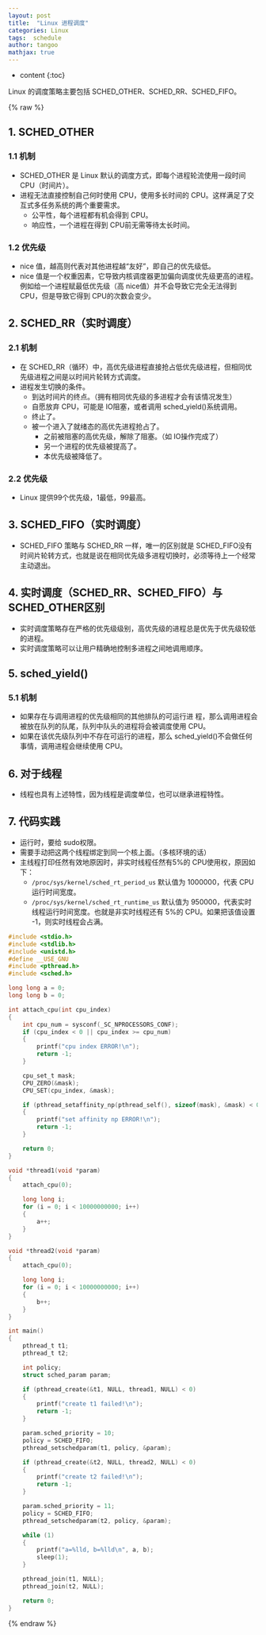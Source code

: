 ```yaml
---
layout: post
title:  "Linux 进程调度"
categories: Linux 
tags:  schedule
author: tangoo
mathjax: true
---
```


* content
{:toc}

Linux 的调度策略主要包括 SCHED_OTHER、SCHED_RR、SCHED_FIFO。





{% raw %}

## 1. SCHED_OTHER
### 1.1 机制

* SCHED_OTHER 是 Linux 默认的调度方式，即每个进程轮流使用一段时间 CPU（时间片）。
* 进程无法直接控制自己何时使用 CPU，使用多长时间的 CPU。这样满足了交互式多任务系统的两个重要需求。
  * 公平性，每个进程都有机会得到 CPU。
  * 响应性，一个进程在得到 CPU前无需等待太长时间。

### 1.2 优先级

* nice 值，越高则代表对其他进程越“友好”，即自己的优先级低。
* nice 值是一个权重因素，它导致内核调度器更加偏向调度优先级更高的进程。例如给一个进程赋最低优先级（高 nice值）并不会导致它完全无法得到 CPU，但是导致它得到 CPU的次数会变少。

## 2. SCHED_RR（实时调度）
### 2.1 机制

* 在 SCHED_RR（循环）中，高优先级进程直接抢占低优先级进程，但相同优先级进程之间是以时间片轮转方式调度。 
* 进程发生切换的条件。
  * 到达时间片的终点。（拥有相同优先级的多进程才会有该情况发生）
  * 自愿放弃 CPU，可能是 IO阻塞，或者调用 sched_yield()系统调用。
  * 终止了。
  * 被一个进入了就绪态的高优先进程抢占了。
    * 之前被阻塞的高优先级，解除了阻塞。（如 IO操作完成了）
    * 另一个进程的优先级被提高了。
    * 本优先级被降低了。

### 2.2 优先级

* Linux 提供99个优先级，1最低，99最高。

## 3. SCHED_FIFO（实时调度）
* SCHED_FIFO 策略与 SCHED_RR 一样，唯一的区别就是 SCHED_FIFO没有时间片轮转方式，也就是说在相同优先级多进程切换时，必须等待上一个经常主动退出。

## 4. 实时调度（SCHED_RR、SCHED_FIFO）与 SCHED_OTHER区别
* 实时调度策略存在严格的优先级级别，高优先级的进程总是优先于优先级较低的进程。
* 实时调度策略可以让用户精确地控制多进程之间地调用顺序。

## 5. sched_yield() 
### 5.1 机制

* 如果存在与调用进程的优先级相同的其他排队的可运行进 程，那么调用进程会被放在队列的队尾，队列中队头的进程将会被调度使用 CPU。
* 如果在该优先级队列中不存在可运行的进程，那么 sched_yield()不会做任何事情，调用进程会继续使用 CPU。

## 6. 对于线程

* 线程也具有上述特性，因为线程是调度单位，也可以继承进程特性。

## 7. 代码实践
* 运行时，要给 sudo权限。
* 需要手动把这两个线程绑定到同一个核上面。（多核环境的话）
* 主线程打印任然有效地原因时，非实时线程任然有5%的 CPU使用权，原因如下：
  * `/proc/sys/kernel/sched_rt_period_us` 默认值为 1000000，代表 CPU运行时间宽度。
  * `/proc/sys/kernel/sched_rt_runtime_us` 默认值为 950000，代表实时线程运行时间宽度。也就是非实时线程还有 5%的 CPU。如果把该值设置 -1，则实时线程会占满。 

``` c
#include <stdio.h>
#include <stdlib.h>
#include <unistd.h>
#define __USE_GNU
#include <pthread.h>
#include <sched.h>

long long a = 0;
long long b = 0;

int attach_cpu(int cpu_index)
{
    int cpu_num = sysconf(_SC_NPROCESSORS_CONF);
    if (cpu_index < 0 || cpu_index >= cpu_num)
    {
        printf("cpu index ERROR!\n");
        return -1;
    }

    cpu_set_t mask;
    CPU_ZERO(&mask);
    CPU_SET(cpu_index, &mask);

    if (pthread_setaffinity_np(pthread_self(), sizeof(mask), &mask) < 0)
    {
        printf("set affinity np ERROR!\n");
        return -1;
    }

    return 0;
}

void *thread1(void *param)
{
    attach_cpu(0);

    long long i;
    for (i = 0; i < 10000000000; i++)
    {
        a++;
    }
}

void *thread2(void *param)
{
    attach_cpu(0);

    long long i;
    for (i = 0; i < 10000000000; i++)
    {
        b++;
    }
}

int main()
{
    pthread_t t1;
    pthread_t t2;

    int policy;
    struct sched_param param;

    if (pthread_create(&t1, NULL, thread1, NULL) < 0)
    {
        printf("create t1 failed!\n");
        return -1;
    }

    param.sched_priority = 10;
    policy = SCHED_FIFO;
    pthread_setschedparam(t1, policy, &param);

    if (pthread_create(&t2, NULL, thread2, NULL) < 0)
    {
        printf("create t2 failed!\n");
        return -1;
    }

    param.sched_priority = 11;
    policy = SCHED_FIFO;
    pthread_setschedparam(t2, policy, &param);

    while (1)
    {
        printf("a=%lld, b=%lld\n", a, b);
        sleep(1);
    }

    pthread_join(t1, NULL);
    pthread_join(t2, NULL);

    return 0;
}
```

{% endraw %}